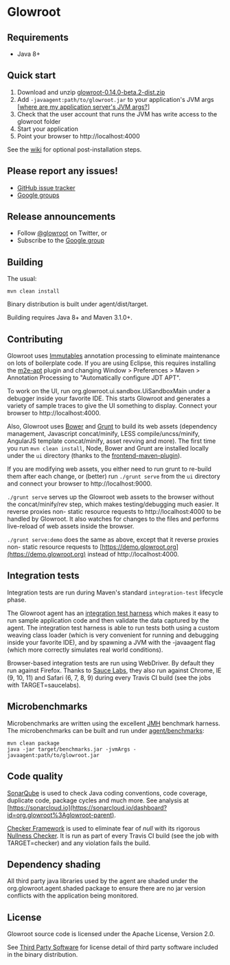Glowroot
=========

## Requirements

* Java 8+

## Quick start

1. Download and unzip [glowroot-0.14.0-beta.2-dist.zip](https://github.com/glowroot/glowroot/releases/download/v0.14.0-beta.2/glowroot-0.14.0-beta.2-dist.zip)
2. Add `-javaagent:path/to/glowroot.jar` to your application's JVM args [[where are my application server's JVM args?](https://github.com/glowroot/glowroot/wiki/Where-are-my-application-server's-JVM-args%3F)]
3. Check that the user account that runs the JVM has write access to the glowroot folder
4. Start your application
5. Point your browser to http://localhost:4000

See the [wiki](https://github.com/glowroot/glowroot/wiki/Agent-Installation-(with-Embedded-Collector)) for optional post-installation steps.

## Please report any issues!

 * [GitHub issue tracker](https://github.com/glowroot/glowroot/issues)
 * [Google groups](https://groups.google.com/forum/#!forum/glowroot)

## Release announcements

* Follow [@glowroot](https://twitter.com/glowroot) on Twitter, or
* Subscribe to the [Google group](https://groups.google.com/forum/#!forum/glowroot)

## Building

The usual:

    mvn clean install

Binary distribution is built under agent/dist/target.

Building requires Java 8+ and Maven 3.1.0+.

## Contributing

Glowroot uses [Immutables](https://immutables.github.io) annotation processing to eliminate maintenance on lots of boilerplate code. If you are using Eclipse, this requires installing the [m2e-apt](https://github.com/jbosstools/m2e-apt) plugin and changing Window > Preferences > Maven > Annotation Processing to "Automatically configure JDT APT".

To work on the UI, run org.glowroot.ui.sandbox.UiSandboxMain under a debugger inside your favorite IDE. This starts Glowroot and generates a variety of sample traces to give the UI something to display. Connect your browser to http://localhost:4000.

Also, Glowroot uses [Bower](http://bower.io) and [Grunt](http://gruntjs.com) to build its web assets (dependency management, Javascript concat/minify, LESS compile/uncss/minify, AngularJS template concat/minify, asset revving and more). The first time you run `mvn clean install`, Node, Bower and Grunt are installed locally under the `ui` directory (thanks to the [frontend-maven-plugin](https://github.com/eirslett/frontend-maven-plugin)).

If you are modifying web assets, you either need to run grunt to re-build them after each change, or (better) run `./grunt serve` from the `ui` directory and connect your browser to http://localhost:9000.

`./grunt serve` serves up the Glowroot web assets to the browser without the concat/minify/rev step, which makes testing/debugging much easier. It reverse proxies non- static resource requests to http://localhost:4000 to be handled by Glowroot. It also watches for changes to the files and performs live-reload of web assets inside the browser.

`./grunt serve:demo` does the same as above, except that it reverse proxies non- static resource requests to [https://demo.glowroot.org](https://demo.glowroot.org) instead of http://localhost:4000.

## Integration tests

Integration tests are run during Maven's standard `integration-test` lifecycle phase.

The Glowroot agent has an [integration test harness](agent/it-harness) which makes it easy to run sample application code and then validate the data captured by the agent.  The integration test harness is able to run tests both using a custom weaving class loader (which is very convenient for running and debugging inside your favorite IDE), and by spawning a JVM with the -javaagent flag (which more correctly simulates real world conditions).

Browser-based integration tests are run using WebDriver.  By default they run against Firefox.  Thanks to [Sauce Labs](https://saucelabs.com), they also run against Chrome, IE (9, 10, 11) and Safari (6, 7, 8, 9) during every Travis CI build (see the jobs with TARGET=saucelabs).

## Microbenchmarks

Microbenchmarks are written using the excellent [JMH](http://openjdk.java.net/projects/code-tools/jmh/) benchmark harness. The microbenchmarks can be built and run under [agent/benchmarks](agent/benchmarks):

    mvn clean package
    java -jar target/benchmarks.jar -jvmArgs -javaagent:path/to/glowroot.jar

## Code quality

[SonarQube](http://www.sonarqube.org) is used to check Java coding conventions, code coverage, duplicate code, package cycles and much more. See analysis at [https://sonarcloud.io](https://sonarcloud.io/dashboard?id=org.glowroot%3Aglowroot-parent).

[Checker Framework](http://types.cs.washington.edu/checker-framework/) is used to eliminate fear of *null* with its rigorous [Nullness Checker](http://types.cs.washington.edu/checker-framework/current/checker-framework-manual.html#nullness-checker). It is run as part of every Travis CI build (see the job with TARGET=checker) and any violation fails the build.

## Dependency shading

All third party java libraries used by the agent are shaded under the org.glowroot.agent.shaded package to ensure there are no jar version conflicts with the application being monitored.

## License

Glowroot source code is licensed under the Apache License, Version 2.0.

See [Third Party Software](https://github.com/glowroot/glowroot/wiki/Third-Party-Software) for license detail of third party software included in the binary distribution.
